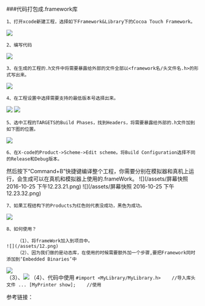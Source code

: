 [](http://www.jianshu.com/p/9f2d5cd546cc)###代码打包成.framework库

    1、打开xcode新建工程，选择如下Framework&Library下的Cocoa Touch Framework。
![](/assets/1.png)

    2、编写代码
![](/assets/2.png)

    3、在生成的工程的.h文件中将需要暴露给外部的文件全部以<framework名/头文件名.h>的形式写出来。
![](/assets/3.png)

    4、在工程设置中选择需要支持的最低版本号选择出来。

![](/assets/5.png)
![](/assets/6.png)

    5、选中工程的TARGETS的Build Phases，找到Headers，将需要暴露给外部的.h文件加到如下图的位置。
![](/assets/7.png)
    
    6、在X-code的Product->Scheme->Edit scheme。将Build Configuration选择不同的Release和Debug版本。
然后按下“Command+B”快捷键编译整个工程，你需要分别在模拟器和真机上运行，会生成可以在真机和模拟器上使用的.frameWork。
![](/assets/屏幕快照 2016-10-25 下午12.23.21.png)
![](/assets/屏幕快照 2016-10-25 下午12.23.32.png)

    7、如果工程结构下的Products为红色则代表没成功，黑色为成功。
![](/assets/11.png)

    8、如何使用？
    
        （1）、将frameWork加入到项目中。
    ![](/assets/12.png)
        （2）、因为我们做的是动态库，在使用的时候需要额外加一个步骤,要把Framework同时添加到‘Embedded Binaries’中
![](/assets/13.png)  
        （3）、![](/assets/15.png)
        （4）、代码中使用
            ```
#import <MyLibrary/MyLibrary.h>    //导入库头文件
...
 [MyPrinter show];    //使用
            ```


参考链接：[](http://www.jianshu.com/p/9f2d5cd546cc)